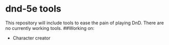 # dnd-5e tools

This repository will include tools to ease the pain of playing DnD. There are no currently working tools.
##Working on:
- Character creator
